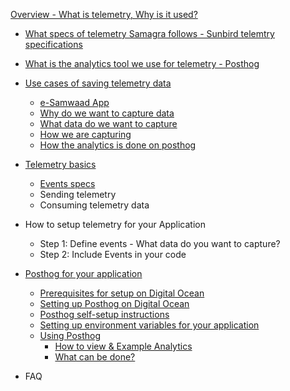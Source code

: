 [Overview - What is telemetry, Why is it used?](overview-telemetry.md) 

- [What specs of telemetry Samagra follows -  Sunbird telemtry specifications](/docs/overview-telemetry.md#specifications-followed-by-telemetry-samagra)
- [What is the analytics tool we use for telemetry - Posthog](/docs/overview-telemetry.md#posthog---analytics-tool-we-use-for-telemetry)
- [Use cases of saving telemetry data](/docs/overview-telemetry.md#use-cases-of-saving-telemetry-data)
    - [e-Samwaad App](overview-telemetry.md#1-e-samwad-app)
    - [Why do we want to capture data](overview-telemetry.md#why-do-we-want-to-capture-data)
    - [What data do we want to capture](overview-telemetry.md#what-data-do-we-want-to-capture)
    - [How we are capturing](overview-telemetry.md#how-are-we-capturing-this-data) 
    - [How the analytics is done on posthog](overview-telemetry.md#how-the-analytics-is-done-on-posthog)

- [Telemetry basics](telemetry-basics.md) 
    - [Events specs](telemetry-basics.md#telemetry-basics)
    - Sending telemetry
    - Consuming telemetry data

- How to setup telemetry for your Application
    - Step 1: Define events - What data do you want to capture?
    - Step 2: Include Events in your code
    
- [Posthog for your application](posthog.md)
    - [Prerequisites for setup on Digital Ocean](posthog.md#prerequisites-for-setup-on-digital-ocean)
    - [Setting up Posthog on Digital Ocean](posthog.md#setting-up-posthog-on-digital-ocean) 
    - [Posthog self-setup instructions](posthog.md#posthog-self-setup-instructions) 
    - [Setting up environment variables for your application](posthog.md#setting-up-environment-variables-for-your-application) 
    - [Using Posthog](posthog.md#using-posthog)
      - [How to view & Example Analytics](posthog.md#1-how-to-view)
      - [What can be done?](posthog.md#2-what-can-be-done) 

- FAQ
